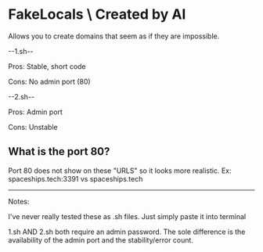 # FakeLocals \\ Created by AI
Allows you to create domains that seem as if they are impossible.


--1.sh--

Pros: Stable, short code

Cons: No admin port (80)



--2.sh--

Pros: Admin port

Cons: Unstable



## What is the port 80? ##
Port 80 does not show on these "URLS" so it looks more realistic.
Ex: spaceships.tech:3391 vs spaceships.tech


-----------------------------------------
Notes: 

I've never really tested these as .sh files. Just simply paste it into terminal

1.sh AND 2.sh both require an admin password. The sole difference is the availability of the admin port and the stability/error count.
